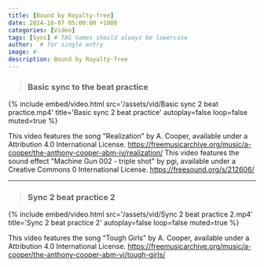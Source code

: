 ```yaml
---
title: [Bound by Royalty-free]
date: 2024-10-07 05:00:00 +1000
categories: [Video]
tags: [Sync] # TAG names should always be lowercase
author:  # for single entry
image: #-
description: Bound by Royalty-free
---
```


>### Basic sync to the beat practice

{%
  include embed/video.html
  src='/assets/vid/Basic sync 2 beat practice.mp4'
  title='Basic sync 2 beat practice'
  autoplay=false
  loop=false
  muted=true
%}

This video features the song "Realization" by A. Cooper, available under a Attribution 4.0 International License.
https://freemusicarchive.org/music/a-cooper/the-anthony-cooper-abm-iv/realization/
This video features the sound effect "Machine Gun 002 - triple shot" by pgi, available under a Creative Commons 0 International License.
https://freesound.org/s/212606/

---
>### Sync 2 beat practice 2

{%
  include embed/video.html
  src='/assets/vid/Sync 2 beat practice 2.mp4'
  title='Sync 2 beat practice 2'
  autoplay=false
  loop=false
  muted=true
%}

This video features the song "Tough Girls" by A. Cooper, available under a Attribution 4.0 International License.
https://freemusicarchive.org/music/a-cooper/the-anthony-cooper-abm-vi/tough-girls/